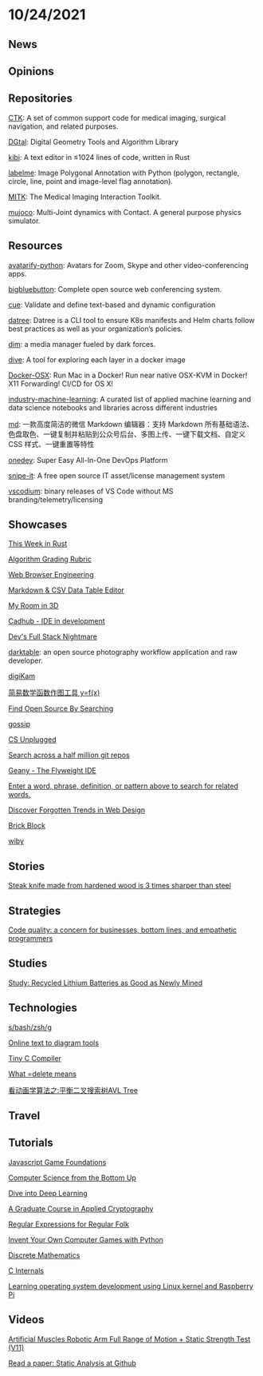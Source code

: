 # 10/24/2021

## News

## Opinions

## Repositories
[CTK](https://github.com/commontk/CTK): A set of common support code for medical imaging, surgical navigation, and related purposes.

[DGtal](https://github.com/DGtal-team/DGtal): Digital Geometry Tools and Algorithm Library

[kibi](https://github.com/ilai-deutel/kibi): A text editor in ≤1024 lines of code, written in Rust

[labelme](https://github.com/wkentaro/labelme): Image Polygonal Annotation with Python (polygon, rectangle, circle, line, point and image-level flag annotation).

[MITK](https://github.com/MITK/MITK): The Medical Imaging Interaction Toolkit.

[mujoco](https://github.com/deepmind/mujoco): Multi-Joint dynamics with Contact. A general purpose physics simulator.

## Resources
[avatarify-python](https://github.com/alievk/avatarify-python): Avatars for Zoom, Skype and other video-conferencing apps.

[bigbluebutton](https://github.com/bigbluebutton/bigbluebutton): Complete open source web conferencing system.

[cue](https://github.com/cue-lang/cue): Validate and define text-based and dynamic configuration

[datree](https://github.com/datreeio/datree): Datree is a CLI tool to ensure K8s manifests and Helm charts follow best practices as well as your organization’s policies.

[dim](https://github.com/Dusk-Labs/dim): a media manager fueled by dark forces.

[dive](https://github.com/wagoodman/dive): A tool for exploring each layer in a docker image

[Docker-OSX](https://github.com/sickcodes/Docker-OSX): Run Mac in a Docker! Run near native OSX-KVM in Docker! X11 Forwarding! CI/CD for OS X!

[industry-machine-learning](https://github.com/firmai/industry-machine-learning): A curated list of applied machine learning and data science notebooks and libraries across different industries

[md](https://github.com/doocs/md): 一款高度简洁的微信 Markdown 编辑器：支持 Markdown 所有基础语法、色盘取色、一键复制并粘贴到公众号后台、多图上传、一键下载文档、自定义 CSS 样式、一键重置等特性

[onedev](https://github.com/theonedev/onedev): Super Easy All-In-One DevOps Platform

[snipe-it](https://github.com/snipe/snipe-it): A free open source IT asset/license management system

[vscodium](https://github.com/VSCodium/vscodium): binary releases of VS Code without MS branding/telemetry/licensing

## Showcases
[This Week in Rust](https://this-week-in-rust.org/)

[Algorithm Grading Rubric](https://docs.google.com/spreadsheets/d/1gy9cmPwNhZvola7kqnfY3DElk7PYrz2ARpaCODTp8Go/edit#gid=0)

[Web Browser Engineering](https://browser.engineering/)

[Markdown & CSV Data Table Editor](https://eviltester.github.io/grid-table-editor/)

[My Room in 3D](https://my-room-in-3d.vercel.app/)

[Cadhub - IDE in development](https://cadhub.xyz/u/caterpillar/moving_fish/ide)

[Dev's Full Stack Nightmare](https://sleepy-meadow-72878.herokuapp.com/)

[darktable](https://www.darktable.org/): an open source photography workflow application and raw developer.

[digiKam](https://www.digikam.org/)

[简易数学函数作图工具 y=f(x)](https://helloacm.com/tools/math-plot-graph/)

[Find Open Source By Searching](https://awesomeopensource.com/)

[gossip](https://pearmini.gitee.io/gossip/)

[CS Unplugged](https://www.csunplugged.org/en/topics/)

[Search across a half million git repos](https://grep.app/)

[Geany - The Flyweight IDE](https://www.geany.org/)

[Enter a word, phrase, definition, or pattern above to search for related words.](https://www.onelook.com/thesaurus/)

[Discover Forgotten Trends in Web Design](https://www.webdesignmuseum.org/)

[Brick Block](http://oskarstalberg.com/game/house/index.html)

[wiby](https://wiby.org/)

## Stories
[Steak knife made from hardened wood is 3 times sharper than steel](https://newatlas.com/materials/steak-knife-hardened-wood-3-times-sharper/)

## Strategies
[Code quality: a concern for businesses, bottom lines, and empathetic programmers](https://stackoverflow.blog/2021/10/18/code-quality-a-concern-for-businesses-bottom-lines-and-empathetic-programmers/)

## Studies
[Study: Recycled Lithium Batteries as Good as Newly Mined](https://spectrum.ieee.org/recycled-batteries-good-as-newly-mined)

## Technologies
[s/bash/zsh/g](https://www.arp242.net/why-zsh.html)

[Online text to diagram tools](https://xosh.org/text-to-diagram/)

[Tiny C Compiler](https://bellard.org/tcc/)

[What =delete means](https://quuxplusone.github.io/blog/2021/10/17/equals-delete-means/)

[看动画学算法之:平衡二叉搜索树AVL Tree](https://my.oschina.net/flydean/blog/5280101)

## Travel

## Tutorials
[Javascript Game Foundations](https://codeincomplete.com/articles/javascript-game-foundations/)

[Computer Science from the Bottom Up](https://www.bottomupcs.com/index.xhtml)

[Dive into Deep Learning](https://d2l.ai/)

[A Graduate Course in Applied Cryptography](https://toc.cryptobook.us/)

[Regular Expressions for Regular Folk](https://refrf.dev/)

[Invent Your Own Computer Games with Python](https://www.dbooks.org/invent-your-own-computer-games-with-python-1503212300/)

[Discrete Mathematics](http://discrete.openmathbooks.org/dmoi3.html)

[C Internals](https://www.avabodh.com/cin/cin.html)

[Learning operating system development using Linux kernel and Raspberry Pi](https://s-matyukevich.github.io/raspberry-pi-os/)

## Videos
[Artificial Muscles Robotic Arm Full Range of Motion + Static Strength Test (V11)](https://www.youtube.com/watch?v=guDIwspRGJ8)

[Read a paper: Static Analysis at Github](https://www.youtube.com/watch?v=YoOFJApmPKc)
